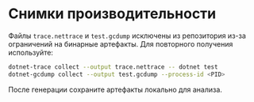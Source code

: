 # Снимки производительности

Файлы `trace.nettrace` и `test.gcdump` исключены из репозитория из-за ограничений на бинарные артефакты.
Для повторного получения используйте:

```bash
dotnet-trace collect --output trace.nettrace -- dotnet test
dotnet-gcdump collect --output test.gcdump --process-id <PID>
```

После генерации сохраните артефакты локально для анализа.

